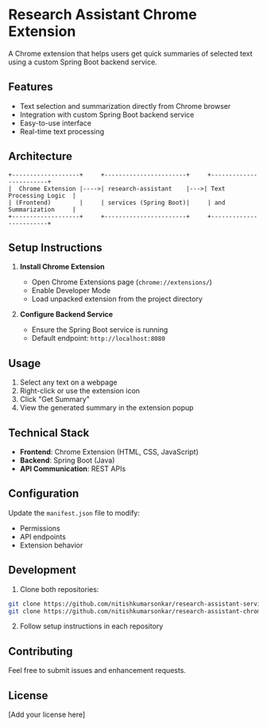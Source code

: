 # Research Assistant Chrome Extension

A Chrome extension that helps users get quick summaries of selected text using a custom Spring Boot backend service.

## Features

- Text selection and summarization directly from Chrome browser
- Integration with custom Spring Boot backend service
- Easy-to-use interface
- Real-time text processing

## Architecture

```
+-------------------+     +-----------------------+     +------------------------+
|  Chrome Extension |---->| research-assistant    |--->| Text Processing Logic  |
| (Frontend)        |     | services (Spring Boot)|     | and Summarization     |
+-------------------+     +-----------------------+     +------------------------+
```

## Setup Instructions

1. **Install Chrome Extension**
    - Open Chrome Extensions page (`chrome://extensions/`)
    - Enable Developer Mode
    - Load unpacked extension from the project directory

2. **Configure Backend Service**
    - Ensure the Spring Boot service is running
    - Default endpoint: `http://localhost:8080`

## Usage

1. Select any text on a webpage
2. Right-click or use the extension icon
3. Click "Get Summary"
4. View the generated summary in the extension popup

## Technical Stack

- **Frontend**: Chrome Extension (HTML, CSS, JavaScript)
- **Backend**: Spring Boot (Java)
- **API Communication**: REST APIs

## Configuration

Update the `manifest.json` file to modify:
- Permissions
- API endpoints
- Extension behavior

## Development

1. Clone both repositories:
```sh
git clone https://github.com/nitishkumarsonkar/research-assistant-services.git
git clone https://github.com/nitishkumarsonkar/research-assistant-chrome-extension
```

2. Follow setup instructions in each repository

## Contributing

Feel free to submit issues and enhancement requests.

## License

[Add your license here]
